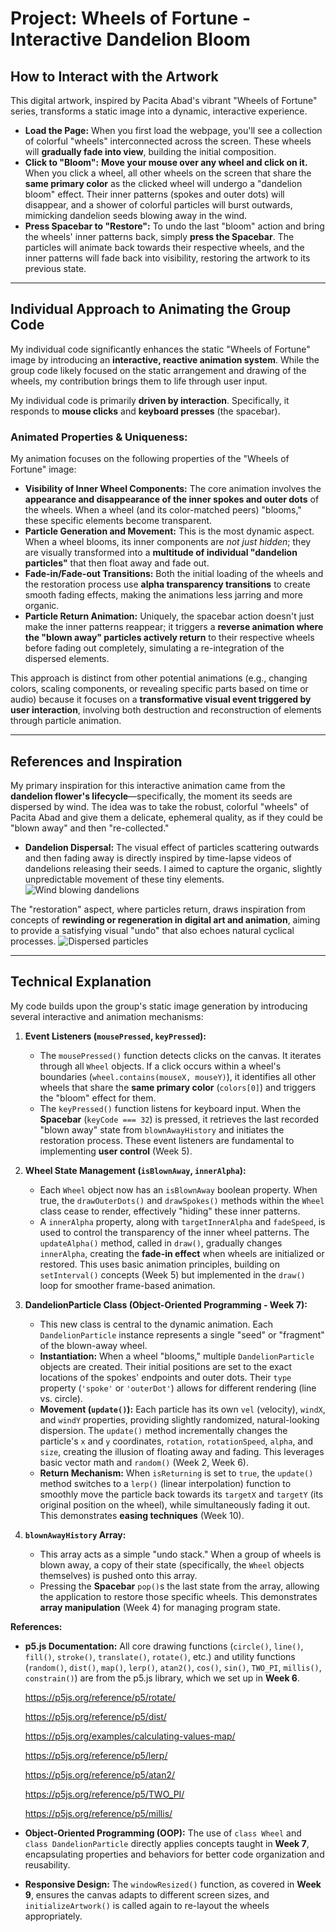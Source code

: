 # Project: Wheels of Fortune - Interactive Dandelion Bloom

## How to Interact with the Artwork

This digital artwork, inspired by Pacita Abad's vibrant "Wheels of Fortune" series, transforms a static image into a dynamic, interactive experience.

* **Load the Page:** When you first load the webpage, you'll see a collection of colorful "wheels" interconnected across the screen. These wheels will **gradually fade into view**, building the initial composition.
* **Click to "Bloom":** **Move your mouse over any wheel and click on it.** When you click a wheel, all other wheels on the screen that share the **same primary color** as the clicked wheel will undergo a "dandelion bloom" effect. Their inner patterns (spokes and outer dots) will disappear, and a shower of colorful particles will burst outwards, mimicking dandelion seeds blowing away in the wind.
* **Press Spacebar to "Restore":** To undo the last "bloom" action and bring the wheels' inner patterns back, simply **press the Spacebar**. The particles will animate back towards their respective wheels, and the inner patterns will fade back into visibility, restoring the artwork to its previous state.

---

## Individual Approach to Animating the Group Code

My individual code significantly enhances the static "Wheels of Fortune" image by introducing an **interactive, reactive animation system**. While the group code likely focused on the static arrangement and drawing of the wheels, my contribution brings them to life through user input.

My individual code is primarily **driven by interaction**. Specifically, it responds to **mouse clicks** and **keyboard presses** (the spacebar).

### Animated Properties & Uniqueness:

My animation focuses on the following properties of the "Wheels of Fortune" image:

* **Visibility of Inner Wheel Components:** The core animation involves the **appearance and disappearance of the inner spokes and outer dots** of the wheels. When a wheel (and its color-matched peers) "blooms," these specific elements become transparent.
* **Particle Generation and Movement:** This is the most dynamic aspect. When a wheel blooms, its inner components are *not just hidden*; they are visually transformed into a **multitude of individual "dandelion particles"** that then float away and fade out.
* **Fade-in/Fade-out Transitions:** Both the initial loading of the wheels and the restoration process use **alpha transparency transitions** to create smooth fading effects, making the animations less jarring and more organic.
* **Particle Return Animation:** Uniquely, the spacebar action doesn't just make the inner patterns reappear; it triggers a **reverse animation where the "blown away" particles actively return** to their respective wheels before fading out completely, simulating a re-integration of the dispersed elements.

This approach is distinct from other potential animations (e.g., changing colors, scaling components, or revealing specific parts based on time or audio) because it focuses on a **transformative visual event triggered by user interaction**, involving both destruction and reconstruction of elements through particle animation.

---

## References and Inspiration

My primary inspiration for this interactive animation came from the **dandelion flower's lifecycle**—specifically, the moment its seeds are dispersed by wind. The idea was to take the robust, colorful "wheels" of Pacita Abad and give them a delicate, ephemeral quality, as if they could be "blown away" and then "re-collected."

* **Dandelion Dispersal:** The visual effect of particles scattering outwards and then fading away is directly inspired by time-lapse videos of dandelions releasing their seeds. I aimed to capture the organic, slightly unpredictable movement of these tiny elements.
![Wind blowing dandelions](readmeImages/Wind_blowing_dandelions.jpg)


The "restoration" aspect, where particles return, draws inspiration from concepts of **rewinding or regeneration in digital art and animation**, aiming to provide a satisfying visual "undo" that also echoes natural cyclical processes. 
![Dispersed particles](readmeImages/Dispersed_particles.jpg) 

---

## Technical Explanation

My code builds upon the group's static image generation by introducing several interactive and animation mechanisms:

1.  **Event Listeners (`mousePressed`, `keyPressed`):**
    * The `mousePressed()` function detects clicks on the canvas. It iterates through all `Wheel` objects. If a click occurs within a wheel's boundaries (`wheel.contains(mouseX, mouseY)`), it identifies all other wheels that share the **same primary color** (`colors[0]`) and triggers the "bloom" effect for them.
    * The `keyPressed()` function listens for keyboard input. When the **Spacebar** (`keyCode === 32`) is pressed, it retrieves the last recorded "blown away" state from `blownAwayHistory` and initiates the restoration process. These event listeners are fundamental to implementing **user control** (Week 5).

2.  **Wheel State Management (`isBlownAway`, `innerAlpha`):**
    * Each `Wheel` object now has an `isBlownAway` boolean property. When true, the `drawOuterDots()` and `drawSpokes()` methods within the `Wheel` class cease to render, effectively "hiding" these inner patterns.
    * A `innerAlpha` property, along with `targetInnerAlpha` and `fadeSpeed`, is used to control the transparency of the inner wheel patterns. The `updateAlpha()` method, called in `draw()`, gradually changes `innerAlpha`, creating the **fade-in effect** when wheels are initialized or restored. This uses basic animation principles, building on `setInterval()` concepts (Week 5) but implemented in the `draw()` loop for smoother frame-based animation.

3.  **DandelionParticle Class (Object-Oriented Programming - Week 7):**
    * This new class is central to the dynamic animation. Each `DandelionParticle` instance represents a single "seed" or "fragment" of the blown-away wheel.
    * **Instantiation:** When a wheel "blooms," multiple `DandelionParticle` objects are created. Their initial positions are set to the exact locations of the spokes' endpoints and outer dots. Their `type` property (`'spoke'` or `'outerDot'`) allows for different rendering (line vs. circle).
    * **Movement (`update()`):** Each particle has its own `vel` (velocity), `windX`, and `windY` properties, providing slightly randomized, natural-looking dispersion. The `update()` method incrementally changes the particle's `x` and `y` coordinates, `rotation`, `rotationSpeed`, `alpha`, and `size`, creating the illusion of floating away and fading. This leverages basic vector math and `random()` (Week 2, Week 6).
    * **Return Mechanism:** When `isReturning` is set to `true`, the `update()` method switches to a `lerp()` (linear interpolation) function to smoothly move the particle back towards its `targetX` and `targetY` (its original position on the wheel), while simultaneously fading it out. This demonstrates **easing techniques** (Week 10).

4.  **`blownAwayHistory` Array:**
    * This array acts as a simple "undo stack." When a group of wheels is blown away, a copy of their state (specifically, the `Wheel` objects themselves) is pushed onto this array.
    * Pressing the **Spacebar** `pop()`s the last state from the array, allowing the application to restore those specific wheels. This demonstrates **array manipulation** (Week 4) for managing program state.


**References:**

* **p5.js Documentation:** All core drawing functions (`circle()`, `line()`, `fill()`, `stroke()`, `translate()`, `rotate()`, etc.) and utility functions (`random()`, `dist()`, `map()`, `lerp()`, `atan2()`, `cos()`, `sin()`, `TWO_PI`, `millis()`, `constrain()`) are from the p5.js library, which we set up in **Week 6**. 

    https://p5js.org/reference/p5/rotate/

    https://p5js.org/reference/p5/dist/

    https://p5js.org/examples/calculating-values-map/

    https://p5js.org/reference/p5/lerp/ 

    https://p5js.org/reference/p5/atan2/

    https://p5js.org/reference/p5/TWO_PI/

    https://p5js.org/reference/p5/millis/



* **Object-Oriented Programming (OOP):** The use of `class Wheel` and `class DandelionParticle` directly applies concepts taught in **Week 7**, encapsulating properties and behaviors for better code organization and reusability.
* **Responsive Design:** The `windowResized()` function, as covered in **Week 9**, ensures the canvas adapts to different screen sizes, and `initializeArtwork()` is called again to re-layout the wheels appropriately.


